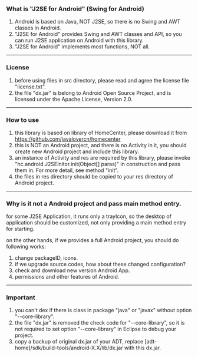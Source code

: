 ### What is "J2SE for Android" (Swing for Android)

1. Android is based on Java, NOT J2SE, so there is no Swing and AWT classes in Android.
2. "J2SE for Android" provides Swing and AWT classes and API, so you can run J2SE application on Android with this library.
3. "J2SE for Android" implements most functions, NOT all.

***
### License

1. before using files in src directory, please read and agree the license file "license.txt".
2. the file "dx.jar" is belong to Android Open Source Project, and is licensed under the Apache License, Version 2.0.

***
### How to use

1. this library is based on library of HomeCenter, please download it from https://github.com/javalovercn/homecenter
2. this is NOT an Android project, and there is no Activity in it, you should create new Android project and include this library.
3. an instance of Activity and res are required by this library, please invoke "hc.android.J2SEInitor.init(Object[] paras)" in construction and pass them in. For more detail, see method "init".
4. the files in res directory should be copied to your res directory of Android project.

***
### Why is it not a Android project and pass main method entry.

for some J2SE Application, it runs only a trayIcon, so the desktop of application should be customized, not only providing a main method entry for starting.

on the other hands, if we provides a full Android project, you should do following works:
1. change packageID, icons.
2. if we upgrade source codes, how about these changed configuration?
3. check and download new version Android App.
3. permissions and other features of Android.

***
### Important

1. you can't dex if there is class in package "java" or "javax" without option "--core-library".
2. the file "dx.jar" is removed the check code for "--core-library", so it is not required to set option "--core-library" in Eclipse to debug your project.
3. copy a backup of original dx.jar of your ADT, replace [adt-home]/sdk/build-tools/android-X.X/lib/dx.jar with this dx.jar.
